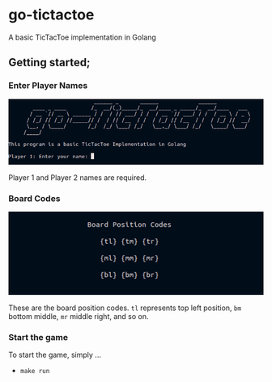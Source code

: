 # go-tictactoe

A basic TicTacToe implementation in Golang

## Getting started;

### Enter Player Names

![](assets/start.png)

Player 1 and Player 2 names are required.

### Board Codes

![](assets/boardCodes.png)

These are the board position codes. `tl` represents top left position, `bm` bottom middle, `mr` middle right, and so on. 

### Start the game

To start the game, simply ...

-   `make run`
